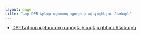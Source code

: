 ```yaml
---
layout: page
title: "Նոր DPR Երկար աշխատող պրոցեսի ավելացնելու ձեռնարկ"
---
```


* [DPR Երկար աշխատող պրոցեսի ավելացնելու ձեռնարկ](../../server_api/definitions/dpr_guide.md)